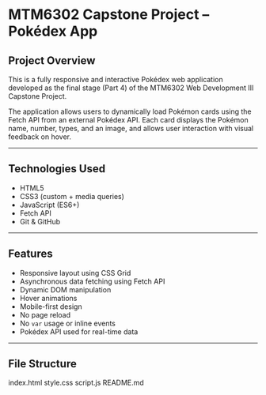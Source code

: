 # MTM6302 Capstone Project – Pokédex App

## Project Overview

This is a fully responsive and interactive Pokédex web application developed as the final stage (Part 4) of the MTM6302 Web Development III Capstone Project.

The application allows users to dynamically load Pokémon cards using the Fetch API from an external Pokédex API. Each card displays the Pokémon name, number, types, and an image, and allows user interaction with visual feedback on hover.

---

## Technologies Used

- HTML5
- CSS3 (custom + media queries)
- JavaScript (ES6+)
- Fetch API
- Git & GitHub

---

## Features

- Responsive layout using CSS Grid
- Asynchronous data fetching using Fetch API
- Dynamic DOM manipulation
- Hover animations
- Mobile-first design
- No page reload
- No `var` usage or inline events
- Pokédex API used for real-time data

---

## File Structure
index.html
style.css
script.js
README.md
